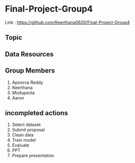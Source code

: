 # Final-Project-Group4
Link : https://github.com/Keerthana0620/Final-Project-Group4

## Topic

## Data Resources

## Group Members
  1. Apoorva Reddy 
  2. Keerthana
  3. Modupeola 
  4. Aaron

## incompleted actions
  1. Select dataset
  2. Submit proposal
  3. Clean data
  4. Train model
  5. Evaluate
  6. PPT
  7. Prepare presentation


